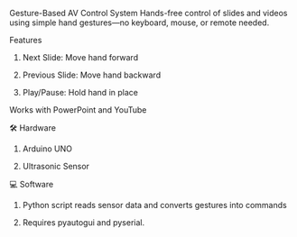 Gesture-Based AV Control System
Hands-free control of slides and videos using simple hand gestures—no keyboard, mouse, or remote needed.

Features

1. Next Slide: Move hand forward

2. Previous Slide: Move hand backward

3. Play/Pause: Hold hand in place

Works with PowerPoint and YouTube

🛠️ Hardware

1. Arduino UNO

2. Ultrasonic Sensor

💻 Software

1. Python script reads sensor data and converts gestures into commands

2. Requires pyautogui and pyserial.
   
